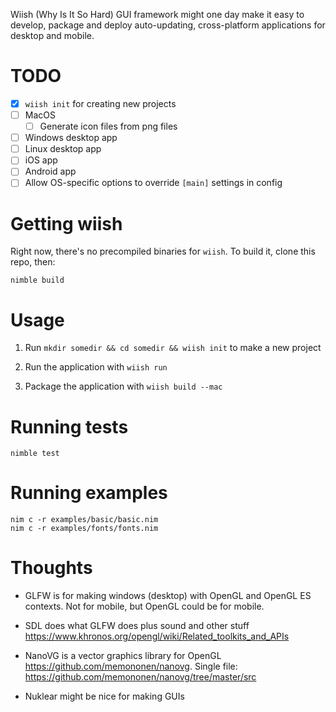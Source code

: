 Wiish (Why Is It So Hard) GUI framework might one day make it easy to develop, package and deploy auto-updating,  cross-platform applications for desktop and mobile.

# TODO

- [X] `wiish init` for creating new projects
- [ ] MacOS
    - [ ] Generate icon files from png files
- [ ] Windows desktop app
- [ ] Linux desktop app
- [ ] iOS app
- [ ] Android app
- [ ] Allow OS-specific options to override `[main]` settings in config

# Getting wiish

Right now, there's no precompiled binaries for `wiish`.  To build it, clone this repo, then:

~~~
nimble build
~~~

# Usage

1. Run `mkdir somedir && cd somedir && wiish init` to make a new project

2. Run the application with `wiish run`

3. Package the application with `wiish build --mac`


# Running tests

~~~
nimble test
~~~

# Running examples

~~~
nim c -r examples/basic/basic.nim
nim c -r examples/fonts/fonts.nim
~~~


# Thoughts

- GLFW is for making windows (desktop) with OpenGL and OpenGL ES contexts.  Not for mobile, but OpenGL could be for mobile.

- SDL does what GLFW does plus sound and other stuff <https://www.khronos.org/opengl/wiki/Related_toolkits_and_APIs>

- NanoVG is a vector graphics library for OpenGL <https://github.com/memononen/nanovg>.  Single file: <https://github.com/memononen/nanovg/tree/master/src>

- Nuklear might be nice for making GUIs
